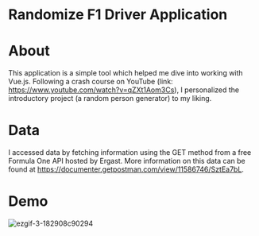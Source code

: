 # Randomize F1 Driver Application

# About
This application is a simple tool which helped me dive into working with Vue.js. Following a crash course on YouTube (link: https://www.youtube.com/watch?v=qZXt1Aom3Cs), I personalized the introductory project (a random person generator) to my liking. 

# Data
I accessed data by fetching information using the GET method from a free Formula One API hosted by Ergast. More information on this data can be found at https://documenter.getpostman.com/view/11586746/SztEa7bL.

# Demo
![ezgif-3-182908c90294](https://user-images.githubusercontent.com/47598577/125177934-f7ec9180-e1ad-11eb-9985-122de59ec312.gif)

